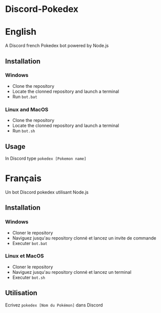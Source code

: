 # Discord-Pokedex

# English

A Discord french Pokedex bot powered by Node.js

## Installation

### Windows
- Clone the repository
- Locate the clonned repository and launch a terminal
- Run ```bot.bat```

### Linux and MacOS
- Clone the repository
- Locate the clonned repository and launch a terminal
- Run ```bot.sh```


## Usage

In Discord type ```pokedex [Pokemon name]```


# Français

Un bot Discord pokedex utilisant Node.js

## Installation

### Windows
- Cloner le repository
- Naviguez jusqu'au repository clonné et lancez un invite de commande 
- Executer ```bot.bat```

### Linux et MacOS
- Cloner le repository
- Naviguez jusqu'au repository clonné et lancez un terminal
- Executer ```bot.sh```


## Utilisation

Ecrivez  ```pokedex [Nom du Pokémon]``` dans Discord
